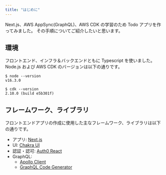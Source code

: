 ```yaml
---
title: "はじめに"
---
```


Next.js、AWS AppSync(GraphQL)、AWS CDK の学習のため Todo アプリを作ってみました。
その手順についてご紹介したいと思います。

## 環境

フロントエンド、インフラ＆バックエンドともに Typescript を使いました。
Node.js および AWS CDK のバージョンは以下の通りです。

```
$ node --version
v16.3.0

$ cdk --version
2.10.0 (build e5b301f)
```

## フレームワーク、ライブラリ

フロントエンドアプリの作成に使用した主なフレームワーク、ライブラリは以下の通りです。

- アプリ: [Next.js](https://nextjs.org/)
- UI: [Chakra UI](https://chakra-ui.com/)
- 認証・認可: [Auth0 React](https://auth0.com/docs/libraries/auth0-react)
- GraphQL:
  - [Apollo Client](https://www.apollographql.com/docs/react/)
  - [GraphQL Code Generator](https://www.graphql-code-generator.com/)
